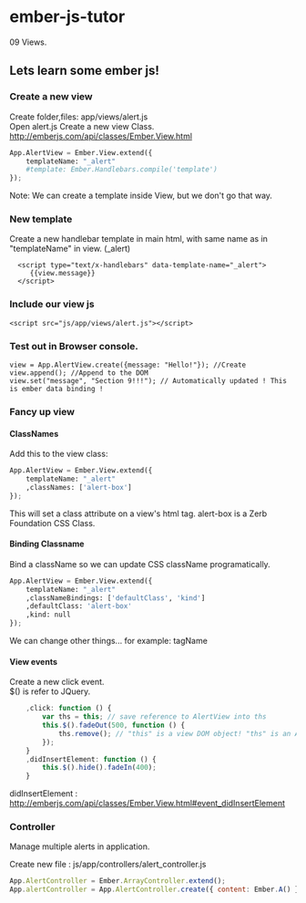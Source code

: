 ember-js-tutor
==============
09 Views.

Lets learn some ember js!
-------------------------

### Create a new view

Create folder,files: app/views/alert.js  
Open alert.js 
Create a new view Class. http://emberjs.com/api/classes/Ember.View.html
```python
App.AlertView = Ember.View.extend({
    templateName: "_alert"
    #template: Ember.Handlebars.compile('template')
});
```
Note: We can create a template inside View, but we don't go that way.

### New template
Create a new handlebar template in main html, with same name as in "templateName" in view. (\_alert)
```
  <script type="text/x-handlebars" data-template-name="_alert">
     {{view.message}}
  </script>
```

### Include our view js
```
<script src="js/app/views/alert.js"></script>
```

### Test out in Browser console.
```
view = App.AlertView.create({message: "Hello!"}); //Create
view.append(); //Append to the DOM
view.set("message", "Section 9!!!"); // Automatically updated ! This is ember data binding !
```

### Fancy up view

#### ClassNames
Add this to the view class:
```python
App.AlertView = Ember.View.extend({
    templateName: "_alert"
    ,classNames: ['alert-box']
});
```
This will set a class attribute on a view's html tag. 
alert-box is a Zerb Foundation CSS Class.

#### Binding Classname
Bind a className so we can update CSS className programatically.
```python
App.AlertView = Ember.View.extend({
    templateName: "_alert"
    ,classNameBindings: ['defaultClass', 'kind']
    ,defaultClass: 'alert-box'
    ,kind: null
});
```
We can change other things...  for example: tagName

#### View events
Create a new click event.  
$() is refer to JQuery. 
```javascript
    ,click: function () {
        var ths = this; // save reference to AlertView into ths
        this.$().fadeOut(500, function () {
            ths.remove(); // "this" is a view DOM object! "ths" is an AlerView instance! 
        });
    }
    ,didInsertElement: function () {
        this.$().hide().fadeIn(400);
    }
```
didInsertElement : http://emberjs.com/api/classes/Ember.View.html#event_didInsertElement

### Controller
Manage multiple alerts in application.

Create new file : js/app/controllers/alert\_controller.js 
```javascript
App.AlertController = Ember.ArrayController.extend();
App.alertController = App.AlertController.create({ content: Ember.A() });
```
